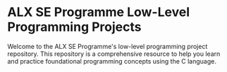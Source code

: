 # ALX SE Programme Low-Level Programming Projects

Welcome to the ALX SE Programme's low-level programming project repository. This repository is a comprehensive resource to help you learn and practice foundational programming concepts using the C language.

